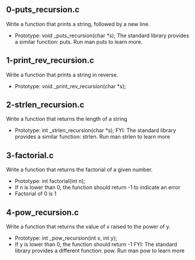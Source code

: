 
## 0-puts_recursion.c 
Write a function that prints a string, followed by a new line. 
- Prototype: void _puts_recursion\(char *s\); 
The standard library provides a similar function: puts. Run man puts to learn more.

## 1-print_rev_recursion.c
Write a function that prints a string in reverse.
- Prototype: void _print_rev_recursion\(char *s\);

## 2-strlen_recursion.c
Write a function that returns the length of a string
- Prototype: int _strlen_recursion(char *s);
FYI: The standard library provides a similar function: strlen. Run man strlen to learn more

## 3-factorial.c
Write a function that returns the factorial of a given number.
- Prototype: int factorial(int n);
- If n is lower than 0, the function should return -1 to indicate an error
- Factorial of 0 is 1

## 4-pow_recursion.c
Write a function that returns the value of x raised to the power of y.

- Prototype: int _pow_recursion(int x, int y);
- If y is lower than 0, the function should return -1
FYI: The standard library provides a different function: pow. Run man pow to learn more
